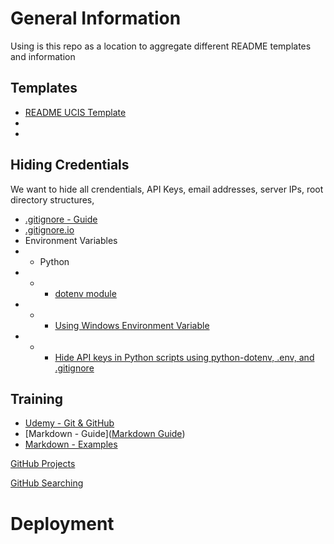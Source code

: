 # General Information
Using is this repo as a location to aggregate different README templates and information

## Templates
- [README UCIS Template](https://github.com/Ulster-County-Information-Services/General-Information/blob/main/README%20Templates/README_UCIS_Template.md)
-
-

## Hiding Credentials
We want to hide all crendentials, API Keys, email addresses, server IPs, root directory structures,
- [.gitignore - Guide](https://ulstercounty.udemy.com/course/git-github-practical-guide/learn/lecture/28082344#overview)
- [.gitignore.io](https://www.toptal.com/developers/gitignore/)
- Environment Variables
- - Python
- - - [dotenv module](https://pypi.org/project/python-dotenv/)
- - - [Using Windows Environment Variable](https://www.youtube.com/watch?v=IolxqkL7cD8)
- - - [Hide API keys in Python scripts using python-dotenv, .env, and .gitignore](https://www.youtube.com/watch?v=YdgIWTYQ69A)

## Training
 - [Udemy - Git & GitHub](https://ulstercounty.udemy.com/course/git-github-practical-guide/learn/lecture/28082344#overview)
 - [Markdown - Guide]([Markdown Guide](https://ulstercounty.udemy.com/course/git-github-practical-guide/learn/lecture/28082344#overview))
 - [Markdown - Examples](./Guides/Markdown.md)


[GitHub Projects](https://docs.github.com/en/issues/trying-out-the-new-projects-experience)

[GitHub Searching](https://docs.github.com/en/enterprise-server@3.4/search-github/getting-started-with-searching-on-github/about-searching-on-github)


# Deployment

